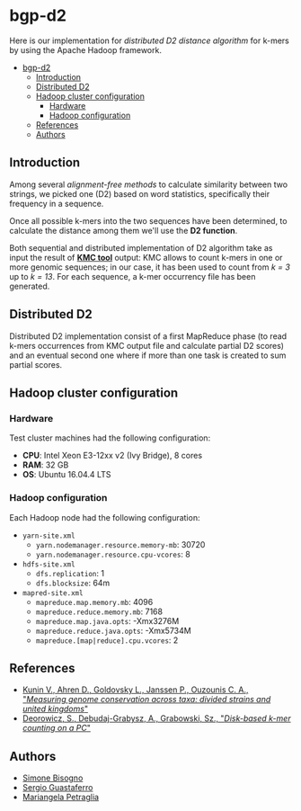 # bgp-d2

Here is our implementation for *distributed D2 distance algorithm* for k-mers by using the Apache Hadoop framework.

- [bgp-d2](#bgp-d2)
  - [Introduction](#introduction)
  - [Distributed D2](#distributed-d2)
  - [Hadoop cluster configuration](#hadoop-cluster-configuration)
    - [Hardware](#hardware)
    - [Hadoop configuration](#hadoop-configuration)
  - [References](#references)
  - [Authors](#authors)

## Introduction

Among several *alignment-free methods* to calculate similarity between two strings, we picked one (D2) based on word statistics, specifically their frequency in a sequence.

Once all possible k-mers into the two sequences have been determined, to calculate the distance among them we'll use the **D2 function**.

Both sequential and distributed implementation of D2 algorithm take as input the result of **[KMC tool](https://github.com/labgua/KMC/)** output: KMC allows to count k-mers in one or more genomic sequences; in our case, it has been used to count from *k = 3* up to *k = 13*. For each sequence, a k-mer occurrency file has been generated.

## Distributed D2

Distributed D2 implementation consist of a first MapReduce phase (to read k-mers occurrences from KMC output file and calculate partial D2 scores) and an eventual second one where if more than one task is created to sum partial scores.

## Hadoop cluster configuration

### Hardware

Test cluster machines had the following configuration:

- **CPU**: Intel Xeon E3-12xx v2 (Ivy Bridge), 8 cores
- **RAM**: 32 GB
- **OS**: Ubuntu 16.04.4 LTS

### Hadoop configuration

Each Hadoop node had the following configuration:

- ```yarn-site.xml```
  - ```yarn.nodemanager.resource.memory-mb```: 30720
  - ```yarn.nodemanager.resource.cpu-vcores```: 8
- ```hdfs-site.xml```
  - ```dfs.replication```: 1
  - ```dfs.blocksize```: 64m
- ```mapred-site.xml```
  - ```mapreduce.map.memory.mb```: 4096
  - ```mapreduce.reduce.memory.mb```: 7168
  - ```mapreduce.map.java.opts```: -Xmx3276M
  - ```mapreduce.reduce.java.opts```: -Xmx5734M
  - ```mapreduce.[map|reduce].cpu.vcores```: 2

## References

- [Kunin V., Ahren D., Goldovsky L., Janssen P., Ouzounis C. A., "*Measuring genome conservation across taxa: divided strains and united kingdoms*"](https://doi.org/10.1093/nar/gki181)
- [Deorowicz, S., Debudaj-Grabysz, A., Grabowski, Sz., "*Disk-based k-mer counting on a PC*"](https://doi.org/10.1186/1471-2105-14-160)

## Authors

- [Simone Bisogno](https://github.com/bissim)
- [Sergio Guastaferro](https://github.com/labgua)
- [Mariangela Petraglia](https://github.com/marypet91)
